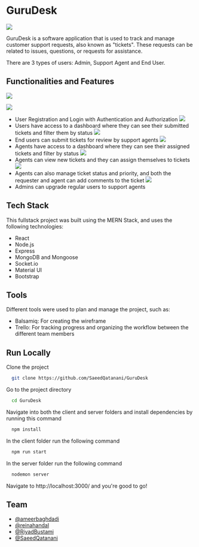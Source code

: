 # GuruDesk

![](https://github.com/reinahandal/GuruDesk/blob/master/screenshots/logo.png)

GuruDesk is a software application that is used to track and manage customer support requests, also known as "tickets". These requests can be related to issues, questions, or
requests for assistance.

There are 3 types of users: Admin, Support Agent and End User. 

## Functionalities and Features

![](https://github.com/reinahandal/GuruDesk/blob/master/screenshots/1.png)

![](https://github.com/reinahandal/GuruDesk/blob/master/screenshots/2.png)
- User Registration and Login with Authentication and Authorization
![](https://github.com/reinahandal/GuruDesk/blob/master/screenshots/3.png)
- Users have access to a dashboard where they can see their submitted tickets and filter them by status
![](https://github.com/reinahandal/GuruDesk/blob/master/screenshots/4.png)
- End users can submit tickets for review by support agents
![](https://github.com/reinahandal/GuruDesk/blob/master/screenshots/5.png)
- Agents have access to a dashboard where they can see their assigned tickets and filter by status
![](https://github.com/reinahandal/GuruDesk/blob/master/screenshots/6.png)
- Agents can view new tickets and they can assign themselves to tickets
![](https://github.com/reinahandal/GuruDesk/blob/master/screenshots/7.png)
- Agents can also manage ticket status and priority, and both the requester and agent can add comments to the ticket
![](https://github.com/reinahandal/GuruDesk/blob/master/screenshots/9.png)
- Admins can upgrade regular users to support agents


## Tech Stack
This fullstack project was built using the MERN Stack, and uses the following technologies:
- React
- Node.js
- Express
- MongoDB and Mongoose
- Socket.io
- Material UI
- Bootstrap

## Tools
Different tools were used to plan and manage the project, such as:
- Balsamiq: For creating the wireframe
- Trello: For tracking progress and organizing the workflow between the different team members
## Run Locally

Clone the project

```bash
  git clone https://github.com/SaeedQatanani/GuruDesk
```

Go to the project directory

```bash
  cd GuruDesk
```

Navigate into both the client and server folders and install dependencies
by running this command

```bash
  npm install
```

In the client folder run the following command

```bash
  npm run start
```

In the server folder run the following command

```bash
  nodemon server
```
Navigate to http://localhost:3000/ and you're good to go!
## Team

- [@ameerbaghdadi](https://github.com/ameerbaghdadi)
- [@reinahandal](https://github.com/reinahandal)
- [@RiyadBustami](https://github.com/RiyadBustami)
- [@SaeedQatanani](https://github.com/SaeedQatanani)
